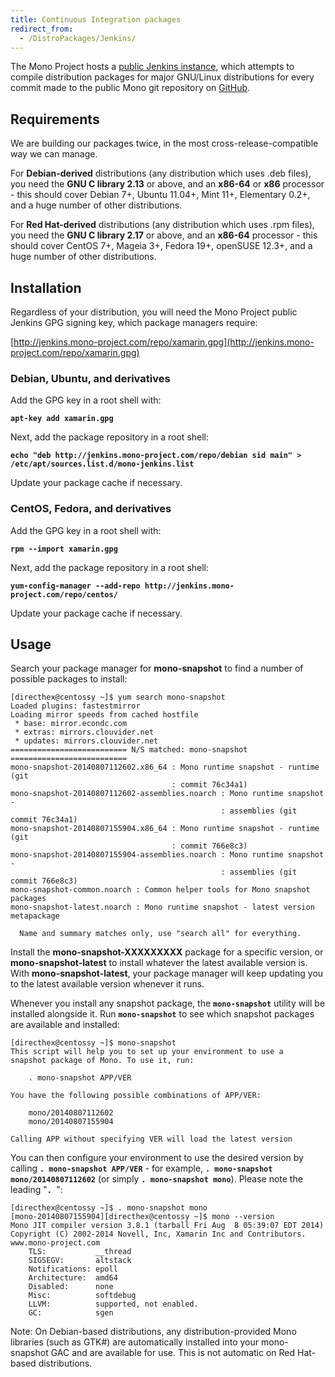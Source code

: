 ```yaml
---
title: Continuous Integration packages
redirect_from:
  - /DistroPackages/Jenkins/
---
```


The Mono Project hosts a [public Jenkins instance](http://jenkins.mono-project.com/), which attempts to compile distribution packages for major GNU/Linux distributions for every commit made to the public Mono git repository on [GitHub](https://github.com/mono/mono).

Requirements
------------

We are building our packages twice, in the most cross-release-compatible way we can manage.

For **Debian-derived** distributions (any distribution which uses .deb files), you need the **GNU C library 2.13** or above, and an **x86-64** or **x86** processor - this should cover Debian 7+, Ubuntu 11.04+, Mint 11+, Elementary 0.2+, and a huge number of other distributions.

For **Red Hat-derived** distributions (any distribution which uses .rpm files), you need the **GNU C library 2.17** or above, and an **x86-64** processor - this should cover CentOS 7+, Mageia 3+, Fedora 19+, openSUSE 12.3+, and a huge number of other distributions.

Installation
------------

Regardless of your distribution, you will need the Mono Project public Jenkins GPG signing key, which package managers require:

[http://jenkins.mono-project.com/repo/xamarin.gpg](http://jenkins.mono-project.com/repo/xamarin.gpg)

### Debian, Ubuntu, and derivatives

Add the GPG key in a root shell with:

**`apt-key add xamarin.gpg`**

Next, add the package repository in a root shell:

**`echo "deb http://jenkins.mono-project.com/repo/debian sid main" > /etc/apt/sources.list.d/mono-jenkins.list`**

Update your package cache if necessary.

### CentOS, Fedora, and derivatives

Add the GPG key in a root shell with:

**`rpm --import xamarin.gpg`**

Next, add the package repository in a root shell:

**`yum-config-manager --add-repo http://jenkins.mono-project.com/repo/centos/`**

Update your package cache if necessary.

Usage
-----

Search your package manager for **mono-snapshot** to find a number of possible packages to install:

    [directhex@centossy ~]$ yum search mono-snapshot
    Loaded plugins: fastestmirror
    Loading mirror speeds from cached hostfile
     * base: mirror.econdc.com
     * extras: mirrors.clouvider.net
     * updates: mirrors.clouvider.net
    ========================== N/S matched: mono-snapshot ==========================
    mono-snapshot-20140807112602.x86_64 : Mono runtime snapshot - runtime (git
                                        : commit 76c34a1)
    mono-snapshot-20140807112602-assemblies.noarch : Mono runtime snapshot -
                                                   : assemblies (git commit 76c34a1)
    mono-snapshot-20140807155904.x86_64 : Mono runtime snapshot - runtime (git
                                        : commit 766e8c3)
    mono-snapshot-20140807155904-assemblies.noarch : Mono runtime snapshot -
                                                   : assemblies (git commit 766e8c3)
    mono-snapshot-common.noarch : Common helper tools for Mono snapshot packages
    mono-snapshot-latest.noarch : Mono runtime snapshot - latest version metapackage

      Name and summary matches only, use "search all" for everything.

Install the **mono-snapshot-XXXXXXXXX** package for a specific version, or **mono-snapshot-latest** to install whatever the latest available version is. With **mono-snapshot-latest**, your package manager will keep updating you to the latest available version whenever it runs.

Whenever you install any snapshot package, the **`mono-snapshot`** utility will be installed alongside it. Run **`mono-snapshot`** to see which snapshot packages are available and installed:

    [directhex@centossy ~]$ mono-snapshot
    This script will help you to set up your environment to use a
    snapshot package of Mono. To use it, run:

        . mono-snapshot APP/VER

    You have the following possible combinations of APP/VER:

        mono/20140807112602
        mono/20140807155904

    Calling APP without specifying VER will load the latest version

You can then configure your environment to use the desired version by calling **`. mono-snapshot APP/VER`** - for example, **`. mono-snapshot mono/20140807112602`** (or simply **`. mono-snapshot mono`**). Please note the leading "**`. `**":

    [directhex@centossy ~]$ . mono-snapshot mono
    [mono-20140807155904][directhex@centossy ~]$ mono --version
    Mono JIT compiler version 3.8.1 (tarball Fri Aug  8 05:39:07 EDT 2014)
    Copyright (C) 2002-2014 Novell, Inc, Xamarin Inc and Contributors. www.mono-project.com
        TLS:           __thread
        SIGSEGV:       altstack
        Notifications: epoll
        Architecture:  amd64
        Disabled:      none
        Misc:          softdebug 
        LLVM:          supported, not enabled.
        GC:            sgen

Note: On Debian-based distributions, any distribution-provided Mono libraries (such as GTK\#) are automatically installed into your mono-snapshot GAC and are available for use. This is not automatic on Red Hat-based distributions.
